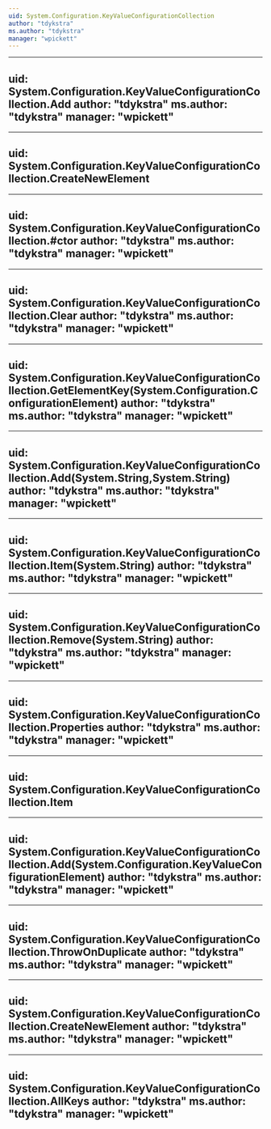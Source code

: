 ```yaml
---
uid: System.Configuration.KeyValueConfigurationCollection
author: "tdykstra"
ms.author: "tdykstra"
manager: "wpickett"
---
```


---
uid: System.Configuration.KeyValueConfigurationCollection.Add
author: "tdykstra"
ms.author: "tdykstra"
manager: "wpickett"
---

---
uid: System.Configuration.KeyValueConfigurationCollection.CreateNewElement
---

---
uid: System.Configuration.KeyValueConfigurationCollection.#ctor
author: "tdykstra"
ms.author: "tdykstra"
manager: "wpickett"
---

---
uid: System.Configuration.KeyValueConfigurationCollection.Clear
author: "tdykstra"
ms.author: "tdykstra"
manager: "wpickett"
---

---
uid: System.Configuration.KeyValueConfigurationCollection.GetElementKey(System.Configuration.ConfigurationElement)
author: "tdykstra"
ms.author: "tdykstra"
manager: "wpickett"
---

---
uid: System.Configuration.KeyValueConfigurationCollection.Add(System.String,System.String)
author: "tdykstra"
ms.author: "tdykstra"
manager: "wpickett"
---

---
uid: System.Configuration.KeyValueConfigurationCollection.Item(System.String)
author: "tdykstra"
ms.author: "tdykstra"
manager: "wpickett"
---

---
uid: System.Configuration.KeyValueConfigurationCollection.Remove(System.String)
author: "tdykstra"
ms.author: "tdykstra"
manager: "wpickett"
---

---
uid: System.Configuration.KeyValueConfigurationCollection.Properties
author: "tdykstra"
ms.author: "tdykstra"
manager: "wpickett"
---

---
uid: System.Configuration.KeyValueConfigurationCollection.Item
---

---
uid: System.Configuration.KeyValueConfigurationCollection.Add(System.Configuration.KeyValueConfigurationElement)
author: "tdykstra"
ms.author: "tdykstra"
manager: "wpickett"
---

---
uid: System.Configuration.KeyValueConfigurationCollection.ThrowOnDuplicate
author: "tdykstra"
ms.author: "tdykstra"
manager: "wpickett"
---

---
uid: System.Configuration.KeyValueConfigurationCollection.CreateNewElement
author: "tdykstra"
ms.author: "tdykstra"
manager: "wpickett"
---

---
uid: System.Configuration.KeyValueConfigurationCollection.AllKeys
author: "tdykstra"
ms.author: "tdykstra"
manager: "wpickett"
---
